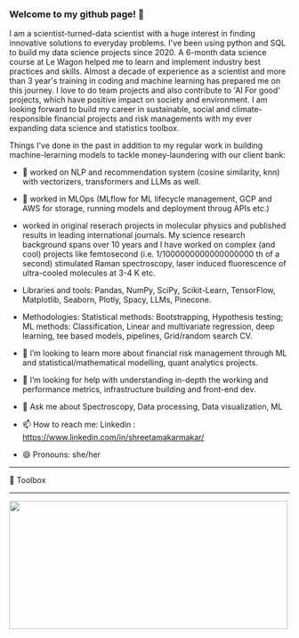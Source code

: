 ### Welcome to my github page! 👋

I am a scientist-turned-data scientist with a huge interest in finding innovative solutions to everyday problems. I've been using python and SQL to build my data science projects since 2020. A 6-month data science course at Le Wagon helped me to learn and implement industry best practices and skills. Almost a decade of experience as a scientist and more than 3 year's training in coding and machine learning has prepared me on this journey. I love to do team projects and also contribute to 'AI For good' projects, which have positive impact on society and environment. I am looking forward to build my career in sustainable, social and climate-responsible financial projects and risk managements with my ever expanding data science and statistics toolbox. 

Things I've done in the past in addition to my regular work in building machine-lerarning models to tackle money-laundering with our client bank:

- 🔭 worked on NLP and recommendation system (cosine similarity, knn) with vectorizers, transformers and LLMs as well.

- 🌱 worked in MLOps (MLflow for ML lifecycle management, GCP and AWS for storage, running models and deployment throug APIs etc.)

- worked in original reserach projects in molecular physics and published results in leading international journals. My science research background spans over 10 years and I have worked on complex (and cool) projects like femtosecond (i.e. 1/1000000000000000000 th of a second) stimulated Raman spectroscopy, laser induced fluorescence of ultra-cooled molecules at 3-4 K etc.

- Libraries and tools: Pandas, NumPy, SciPy, Scikit-Learn, TensorFlow, Matplotlib, Seaborn, Plotly, Spacy, LLMs, Pinecone.

- Methodologies: Statistical methods: Bootstrapping, Hypothesis testing; ML methods: Classification, Linear and multivariate regression, deep learning, tee based models, pipelines, Grid/random search CV.

- 👯 I’m looking to learn more about financial risk management through ML and statistical/mathematical modelling, quant analytics projects.

- 🤔 I’m looking for help with understanding in-depth the working and performance metrics, infrastructure building and front-end dev.

- 💬 Ask me about Spectroscopy, Data processing, Data visualization, ML

- 📫 How to reach me: Linkedin : https://www.linkedin.com/in/shreetamakarmakar/

- 😄 Pronouns: she/her

---

🧰 Toolbox

---
<img width='500' height='230' src= https://user-images.githubusercontent.com/74716850/169829733-02a7cfb4-9ad7-422f-be47-5f41fa765824.png> 


